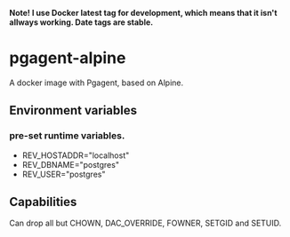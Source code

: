 **Note! I use Docker latest tag for development, which means that it isn't allways working. Date tags are stable.**

# pgagent-alpine
A docker image with Pgagent, based on Alpine.

## Environment variables
### pre-set runtime variables.
* REV_HOSTADDR="localhost"
* REV_DBNAME="postgres"
* REV_USER="postgres"

## Capabilities
Can drop all but CHOWN, DAC_OVERRIDE, FOWNER, SETGID and SETUID.
